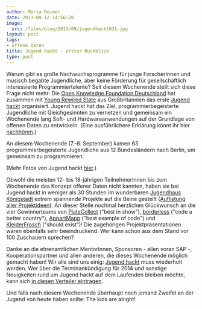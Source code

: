 ```yaml
---
author: Maria Reimer
date: 2013-09-12 14:56:28
image:
  src: /files/blog/2013/09/jugendhackt031.jpg
layout: post
tags:
- offene Daten
title: Jugend hackt - erster Rückblick
type: post
---
```


Warum gibt es große Nachwuchsprogramme für junge ForscherInnen und musisch begabte Jugendliche, aber keine Förderung für gesellschaftlich interessierte Programmiertalente? Seit diesem Wochenende stellt sich diese Frage nicht mehr: Die [Open Knowledge Foundation Deutschland](http://www.okfn.de) hat zusammen mit [Young Rewired State](http://youngrewiredstate.org) aus Großbritannien das erste [Jugend hackt](http://www.jugendhackt.de) organisiert. Jugend hackt hat das Ziel, programmierbegeisterte Jugendliche mit Gleichgesinnten zu vernetzen und gemeinsam ein Wochenende lang Soft- und Hardwareanwendungen auf der Grundlage von offenen Daten zu entwickeln. (Eine ausführlichere Erklärung könnt ihr hier [nachhören](http://trackback.fritz.de/2013/08/31/trb-343-demo-hackercamp-btw13-sexismus-freiheits_liebe/).)

An diesem Wochenende (7.-8. September) kamen 63 programmierbegeisterte Jugendliche aus 12 Bundesländern nach Berlin, um gemeinsam zu programmieren:

(Mehr Fotos von Jugend hackt [hier](http://www.flickr.com/photos/okfde/sets/72157635430259351/with/9725769320/).)

Obwohl die meisten 12- bis 18-jährigen TeilnehmerInnen bis zum Wochenende das Konzept offener Daten nicht kannten, haben sie bei Jugend hackt in weniger als 30 Stunden im wunderbaren [Jugendhaus Königstadt](http://www.jugendhaus-koenigstadt.de/) extrem spannende Projekte auf die Beine gestellt ([Auflistung aller Projektideen](http://hacks.youngrewiredstate.org/events/yrsberlin)). An dieser Stelle nochmal herzlichen Glückwunsch an die vier Gewinnerteams von [PlateCollect](http://hacks.youngrewiredstate.org/events/yrsberlin/platecollect) ("best in show"), [borderless](http://hacks.youngrewiredstate.org/events/yrsberlin/borderless) ("code a better country"), [AppartMapp](http://hacks.youngrewiredstate.org/events/yrsberlin/appartmapp-einfach-uberall-praktisch) ("best example of code") und [KleiderFrosch](http://hacks.youngrewiredstate.org/events/yrsberlin/kleiderfrosch) ("should exist")! Die zugehörigen Projektpräsentationen waren ebenfalls sehr beeindruckend. Wer kann schon aus dem Stand vor 100 Zuschauern sprechen?

Danke an die ehrenamtlichen MentorInnen, Sponsoren - allen voran SAP -, Kooperationspartner und allen anderen, die dieses Wochenende möglich gemacht haben! Wir alle sind uns einig: [Jugend hackt](http://www.jugendhackt.de) muss wiederholt werden. Wer über die Terminankündigung für 2014 und sonstige Neuigkeiten rund um Jugend hackt auf dem Laufenden bleiben möchte, kann sich [in diesen Verteiler eintragen](http://eepurl.com/E2acf).

Und falls nach diesem Wochenende überhaupt noch jemand Zweifel an der Jugend von heute haben sollte: The kids are alright! 

 